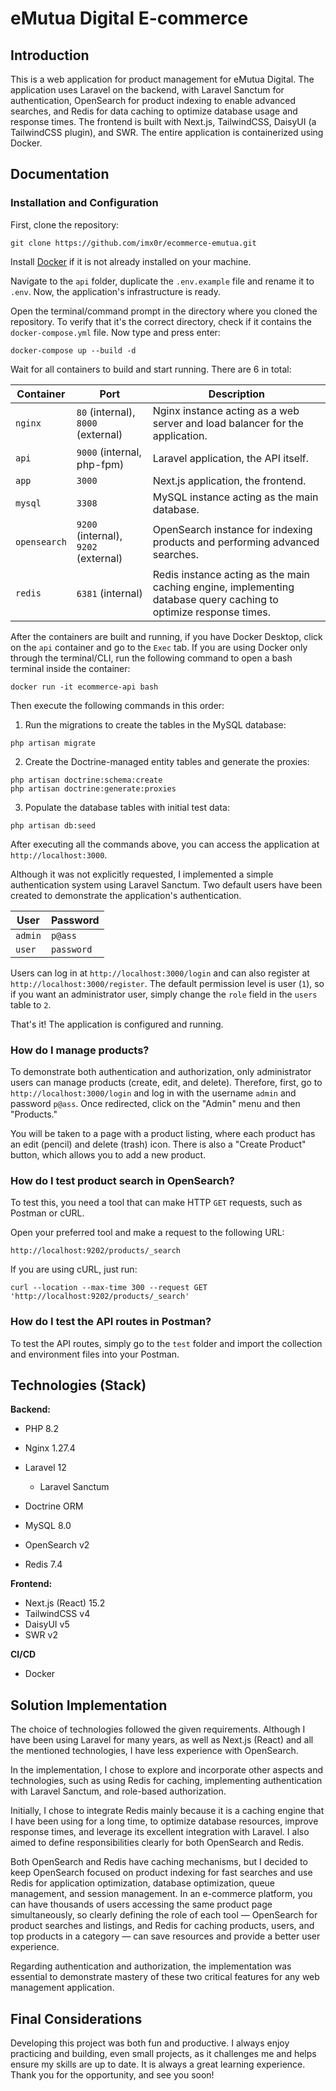 # eMutua Digital E-commerce

## Introduction

This is a web application for product management for eMutua Digital. The application uses Laravel on the backend, with Laravel Sanctum for authentication, OpenSearch for product indexing to enable advanced searches, and Redis for data caching to optimize database usage and response times. The frontend is built with Next.js, TailwindCSS, DaisyUI (a TailwindCSS plugin), and SWR. The entire application is containerized using Docker.

## Documentation

### Installation and Configuration

First, clone the repository:

```shell
git clone https://github.com/imx0r/ecommerce-emutua.git
```

Install [Docker](https://www.docker.com/products/docker-desktop/) if it is not already installed on your machine.

Navigate to the `api` folder, duplicate the `.env.example` file and rename it to `.env`. Now, the application's infrastructure is ready.

Open the terminal/command prompt in the directory where you cloned the repository. To verify that it's the correct directory, check if it contains the `docker-compose.yml` file. Now type and press enter:

```
docker-compose up --build -d
```

Wait for all containers to build and start running. There are 6 in total:

| Container    | Port                                 | Description                                                                                                       |
| ------------ | ------------------------------------ | ----------------------------------------------------------------------------------------------------------------- |
| `nginx`      | `80` (internal), `8000` (external)   | Nginx instance acting as a web server and load balancer for the application.                                      |
| `api`        | `9000` (internal, php-fpm)           | Laravel application, the API itself.                                                                              |
| `app`        | `3000`                               | Next.js application, the frontend.                                                                                |
| `mysql`      | `3308`                               | MySQL instance acting as the main database.                                                                       |
| `opensearch` | `9200` (internal), `9202` (external) | OpenSearch instance for indexing products and performing advanced searches.                                       |
| `redis`      | `6381` (internal)                    | Redis instance acting as the main caching engine, implementing database query caching to optimize response times. |

After the containers are built and running, if you have Docker Desktop, click on the `api` container and go to the `Exec` tab. If you are using Docker only through the terminal/CLI, run the following command to open a bash terminal inside the container:

```shell
docker run -it ecommerce-api bash
```

Then execute the following commands in this order:

1. Run the migrations to create the tables in the MySQL database:

```shell
php artisan migrate
```

2. Create the Doctrine-managed entity tables and generate the proxies:

```shell
php artisan doctrine:schema:create
php artisan doctrine:generate:proxies
```

3. Populate the database tables with initial test data:

```shell
php artisan db:seed
```

After executing all the commands above, you can access the application at `http://localhost:3000`.

Although it was not explicitly requested, I implemented a simple authentication system using Laravel Sanctum. Two default users have been created to demonstrate the application's authentication.

| User    | Password   |
| ------- | ---------- |
| `admin` | `p@ass`    |
| `user`  | `password` |

Users can log in at `http://localhost:3000/login` and can also register at `http://localhost:3000/register`. The default permission level is user (`1`), so if you want an administrator user, simply change the `role` field in the `users` table to `2`.

That's it! The application is configured and running.

### How do I manage products?

To demonstrate both authentication and authorization, only administrator users can manage products (create, edit, and delete). Therefore, first, go to `http://localhost:3000/login` and log in with the username `admin` and password `p@ass`. Once redirected, click on the "Admin" menu and then "Products."

You will be taken to a page with a product listing, where each product has an edit (pencil) and delete (trash) icon. There is also a "Create Product" button, which allows you to add a new product.

### How do I test product search in OpenSearch?

To test this, you need a tool that can make HTTP `GET` requests, such as Postman or cURL.

Open your preferred tool and make a request to the following URL:

```
http://localhost:9202/products/_search
```

If you are using cURL, just run:

```shell
curl --location --max-time 300 --request GET 'http://localhost:9202/products/_search'
```

### How do I test the API routes in Postman?

To test the API routes, simply go to the `test` folder and import the collection and environment files into your Postman.

## Technologies (Stack)

**Backend:**

* PHP 8.2
* Nginx 1.27.4
* Laravel 12

  * Laravel Sanctum
* Doctrine ORM
* MySQL 8.0
* OpenSearch v2
* Redis 7.4

**Frontend:**

* Next.js (React) 15.2
* TailwindCSS v4
* DaisyUI v5
* SWR v2

**CI/CD**

* Docker

## Solution Implementation

The choice of technologies followed the given requirements. Although I have been using Laravel for many years, as well as Next.js (React) and all the mentioned technologies, I have less experience with OpenSearch.

In the implementation, I chose to explore and incorporate other aspects and technologies, such as using Redis for caching, implementing authentication with Laravel Sanctum, and role-based authorization.

Initially, I chose to integrate Redis mainly because it is a caching engine that I have been using for a long time, to optimize database resources, improve response times, and leverage its excellent integration with Laravel. I also aimed to define responsibilities clearly for both OpenSearch and Redis.

Both OpenSearch and Redis have caching mechanisms, but I decided to keep OpenSearch focused on product indexing for fast searches and use Redis for application optimization, database optimization, queue management, and session management. In an e-commerce platform, you can have thousands of users accessing the same product page simultaneously, so clearly defining the role of each tool — OpenSearch for product searches and listings, and Redis for caching products, users, and top products in a category — can save resources and provide a better user experience.

Regarding authentication and authorization, the implementation was essential to demonstrate mastery of these two critical features for any web management application.

## Final Considerations

Developing this project was both fun and productive. I always enjoy practicing and building, even small projects, as it challenges me and helps ensure my skills are up to date. It is always a great learning experience. Thank you for the opportunity, and see you soon!
